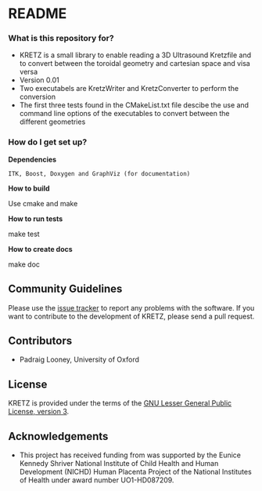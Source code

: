 # README #

### What is this repository for? ###

* KRETZ is a small library to enable reading a 3D Ultrasound Kretzfile and to convert between the toroidal geometry and cartesian space and visa versa 
* Version 0.01
* Two executabels are KretzWriter and KretzConverter to perform the conversion
* The first three tests found in the CMakeList.txt file descibe the use and command line options of the executables to convert between the different geometries

### How do I get set up? ###

**Dependencies**

`ITK, Boost, Doxygen and GraphViz (for documentation)`

**How to build**

Use cmake and make

**How to run tests**

make test

**How to create docs**

make doc

## Community Guidelines

Please use the [issue tracker](https://github.com/plooney/kretz/issues) to report any problems with the software. If you want to contribute to the development of KRETZ, please send a pull request.

## Contributors

* Padraig Looney, University of Oxford

## License

KRETZ is provided under the terms of the [GNU Lesser General Public License, version 3](https://www.gnu.org/licenses/lgpl-3.0.en.html). 

## Acknowledgements

* This project has received funding from was supported by the Eunice Kennedy Shriver National Institute of Child Health and Human Development (NICHD) Human Placenta Project of the National Institutes of Health under award number UO1-HD087209.
